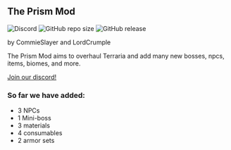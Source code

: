 ## The Prism Mod
![Discord](https://img.shields.io/discord/591522781087399937.svg)
![GitHub repo size](https://img.shields.io/github/repo-size/CommieSlayer1950/prismmod.svg)
![GitHub release](https://img.shields.io/github/release/CommieSlayer1950/prismmod.svg?label=latest%20version)

by CommieSlayer and LordCrumple




The Prism Mod aims to overhaul Terraria and add many new bosses, npcs, items, biomes, and more.

[Join our discord!](https://discord.gg/KRsXFuB)

### So far we have added:

* 3 NPCs
* 1 Mini-boss
* 3 materials
* 4 consumables
* 2 armor sets
